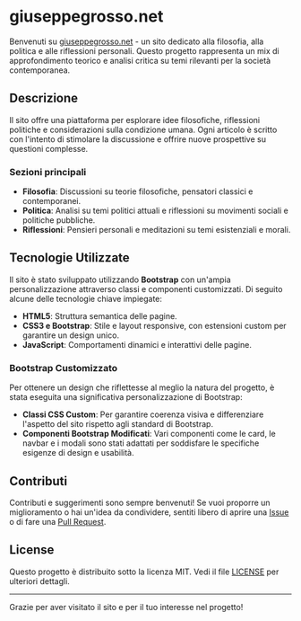 # giuseppegrosso.net

Benvenuti su [giuseppegrosso.net](https://giuseppegrosso.net) - un sito dedicato alla filosofia, alla politica e alle riflessioni personali. Questo progetto rappresenta un mix di approfondimento teorico e analisi critica su temi rilevanti per la società contemporanea.

## Descrizione

Il sito offre una piattaforma per esplorare idee filosofiche, riflessioni politiche e considerazioni sulla condizione umana. Ogni articolo è scritto con l'intento di stimolare la discussione e offrire nuove prospettive su questioni complesse.

### Sezioni principali

- **Filosofia**: Discussioni su teorie filosofiche, pensatori classici e contemporanei.
- **Politica**: Analisi su temi politici attuali e riflessioni su movimenti sociali e politiche pubbliche.
- **Riflessioni**: Pensieri personali e meditazioni su temi esistenziali e morali.

## Tecnologie Utilizzate

Il sito è stato sviluppato utilizzando **Bootstrap** con un'ampia personalizzazione attraverso classi e componenti customizzati. Di seguito alcune delle tecnologie chiave impiegate:

- **HTML5**: Struttura semantica delle pagine.
- **CSS3 e Bootstrap**: Stile e layout responsive, con estensioni custom per garantire un design unico.
- **JavaScript**: Comportamenti dinamici e interattivi delle pagine.

### Bootstrap Customizzato

Per ottenere un design che riflettesse al meglio la natura del progetto, è stata eseguita una significativa personalizzazione di Bootstrap:

- **Classi CSS Custom**: Per garantire coerenza visiva e differenziare l'aspetto del sito rispetto agli standard di Bootstrap.
- **Componenti Bootstrap Modificati**: Vari componenti come le card, le navbar e i modali sono stati adattati per soddisfare le specifiche esigenze di design e usabilità.

## Contributi

Contributi e suggerimenti sono sempre benvenuti! Se vuoi proporre un miglioramento o hai un'idea da condividere, sentiti libero di aprire una [Issue](https://github.com/fabiomazzilli85/giuseppegrosso/issues) o di fare una [Pull Request](https://github.com/fabiomazzilli85/giuseppegrosso/pulls).

## License

Questo progetto è distribuito sotto la licenza MIT. Vedi il file [LICENSE](LICENSE) per ulteriori dettagli.

---

Grazie per aver visitato il sito e per il tuo interesse nel progetto!
